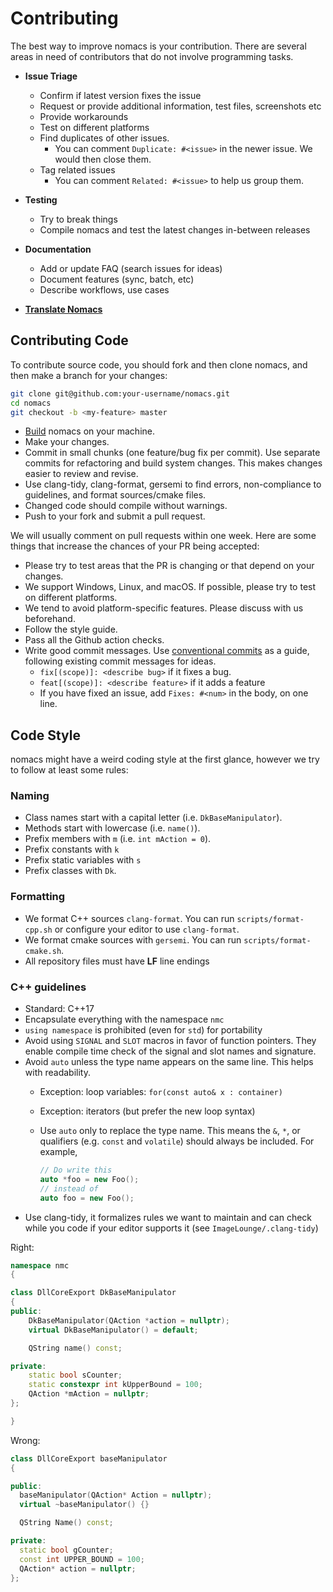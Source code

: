 # Contributing

The best way to improve nomacs is your contribution. There are several areas in need of contributors that do not involve programming tasks.

- **Issue Triage**
  - Confirm if latest version fixes the issue
  - Request or provide additional information, test files, screenshots etc
  - Provide workarounds
  - Test on different platforms
  - Find duplicates of other issues.
    - You can comment `Duplicate: #<issue>` in the newer issue. We would then close them.
  - Tag related issues
    - You can comment `Related: #<issue>` to help us group them.
  
- **Testing**
  - Try to break things
  - Compile nomacs and test the latest changes in-between releases
  
- **Documentation**
  - Add or update FAQ (search issues for ideas)
  - Document features (sync, batch, etc)
  - Describe workflows, use cases

- **[Translate Nomacs](https://github.com/nomacs/nomacs/blob/master/ImageLounge/manuals/Translation.md)**

## Contributing Code

To contribute source code, you should fork and then clone nomacs, and then make a branch for your changes:

```bash
git clone git@github.com:your-username/nomacs.git
cd nomacs
git checkout -b <my-feature> master
```

- [Build](README.md) nomacs on your machine.
- Make your changes.
- Commit in small chunks (one feature/bug fix per commit). Use separate commits for refactoring and build system changes. This makes changes easier to review and revise.
- Use clang-tidy, clang-format, gersemi to find errors, non-compliance to guidelines, and format sources/cmake files.
- Changed code should compile without warnings.
- Push to your fork and submit a pull request.

We will usually comment on pull requests within one week. Here are some things that increase the chances of your PR being accepted:

- Please try to test areas that the PR is changing or that depend on your changes.
- We support Windows, Linux, and macOS. If possible, please try to test on different platforms.
- We tend to avoid platform-specific features. Please discuss with us beforehand.
- Follow the style guide.  
- Pass all the Github action checks.
- Write good commit messages. Use [conventional commits](https://www.conventionalcommits.org/en/v1.0.0/#summary) as a guide, following existing commit messages for ideas. 
  - `fix[(scope)]: <describe bug>` if it fixes a bug.
  - `feat[(scope)]: <describe feature>` if it adds a feature
  - If you have fixed an issue, add `Fixes: #<num>` in the body, on one line.

## Code Style

nomacs might have a weird coding style at the first glance, however we try to follow at least some rules:

### Naming
- Class names start with a capital letter (i.e. `DkBaseManipulator`).
- Methods start with lowercase (i.e. `name()`).
- Prefix members with `m` (i.e. `int mAction = 0`).
- Prefix constants with `k`
- Prefix static variables with `s`
- Prefix classes with `Dk`.
### Formatting
- We format C++ sources `clang-format`. You can run `scripts/format-cpp.sh` or configure your editor to use `clang-format`.
- We format cmake sources with `gersemi`. You can run `scripts/format-cmake.sh`.
- All repository files must have **LF** line endings
### C++ guidelines
- Standard: C++17
- Encapsulate everything with the namespace `nmc`
- `using namespace` is prohibited (even for `std`) for portability
- Avoid using `SIGNAL` and `SLOT` macros in favor of function pointers.
  They enable compile time check of the signal and slot names and signature.
- Avoid `auto` unless the type name appears on the same line. This helps with readability.
  - Exception: loop variables: `for(const auto& x : container)`
  - Exception: iterators (but prefer the new loop syntax)
  - Use `auto` only to replace the type name. This means the `&`, `*`, or qualifiers (e.g. `const` and `volatile`) should always be included. For  example,
  
     ```cpp
     // Do write this
     auto *foo = new Foo(); 
     // instead of 
     auto foo = new Foo(); 
     ```
- Use clang-tidy, it formalizes rules we want to maintain and can check while you code if your editor supports it (see `ImageLounge/.clang-tidy`)

Right:

```cpp
namespace nmc
{

class DllCoreExport DkBaseManipulator
{
public:
    DkBaseManipulator(QAction *action = nullptr);
    virtual DkBaseManipulator() = default;

    QString name() const;

private:
    static bool sCounter;
    static constexpr int kUpperBound = 100;
    QAction *mAction = nullptr;
};

}
```

Wrong:

```cpp
class DllCoreExport baseManipulator
{

public:
  baseManipulator(QAction* Action = nullptr);
  virtual ~baseManipulator() {}

  QString Name() const;

private:
  static bool gCounter;
  const int UPPER_BOUND = 100;
  QAction* action = nullptr;
};
```

